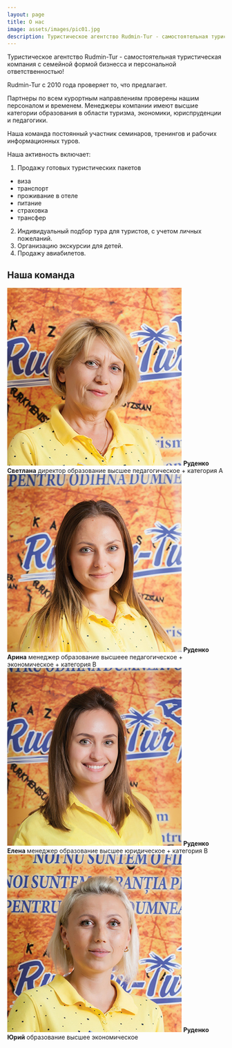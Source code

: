 ```yaml
---
layout: page
title: О нас
image: assets/images/pic01.jpg
description: Туристическое агентство Rudmin-Tur - самостоятельная туристическая компания с семейной формой бизнесса и персональной ответственностью!
---
```


Туристическое агентство Rudmin-Tur - самостоятельная туристическая компания с семейной формой бизнесса и персональной ответственностью!

Rudmin-Tur с 2010 года проверяет то, что предлагает.

Партнеры по всем курортным направлениям проверены нашим персоналом и временем.
Менеджеры компании имеют высшие категории образования в области туризма, экономики, юриспруденции и педагогики.

Наша команда постоянный участник семинаров, тренингов и рабочих информационных туров.

Наша активность включает:
  1. Продажу готовых туристических пакетов
  - виза
  - транспорт
  - проживание в отеле
  - питание
  - страховка
  - трансфер
  2. Индивидуальный подбор тура для туристов, с учетом личных пожеланий.
  3. Организацию экскурсии для детей.
  4. Продажу авиабилетов.

## Наша команда
<div class="row">
<div class="6u 12u$(small) box">
<span class="image fit"><img src="assets/images/team4.jpg" alt="Руденко Светлана" /></span>
<strong>Руденко Светлана</strong>
директор образование высшее педагогическое + категория А
</div>
<div class="6u 12u$(small) box">
<span class="image fit"><img src="assets/images/team3.jpg" alt="Руденко Арина" /></span>
<strong>Руденко Арина</strong>
менеджер образование высшееe педагогическое + экономическое + категория В
</div>                  
<div class="6u 12u$(small) box">
<span class="image fit"><img src="assets/images/team2.jpg" alt="менеджер Руденко Елена" /></span>
<strong> Руденко Елена </strong>
менеджер образование высшее юридическое + категория В
</div>                    
<div class="6u$ 12u$(small) box">
<span class="image fit"><img src="assets/images/team.jpg" alt="Руденко Юрий" /></span>
<strong>Руденко Юрий</strong>
образование высшее экономическое
</div>
</div>
